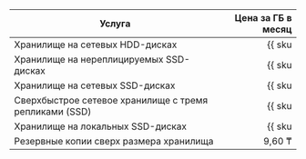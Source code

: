 | Услуга                                  | Цена за ГБ в месяц                                                     |
| ----- | ----: |
| Хранилище на сетевых HDD-дисках         | {{ sku|KZT|mdb.cluster.network-hdd.mysql|month|string }}               |
| Хранилище на нереплицируемых SSD-дисках | {{ sku|KZT|mdb.cluster.network-ssd-nonreplicated.mysql|month|string }} |
| Хранилище на сетевых SSD-дисках         | {{ sku|KZT|mdb.cluster.network-nvme.mysql|month|string }}              |
| Сверхбыстрое сетевое хранилище с тремя репликами (SSD) | {{ sku|KZT|mdb.cluster.network-ssd-io-m3.mysql|month|string }} |
| Хранилище на локальных SSD-дисках       | {{ sku|KZT|mdb.cluster.local-nvme.mysql|month|string }}                |
| Резервные копии сверх размера хранилища | 9,60 ₸                                                                 |
